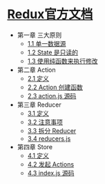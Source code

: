 # [Redux官方文档](https://redux.js.org/)

- 第一章 三大原则
    - [1.1 单一数据源](https://github.com/514723273/After-Reading/blob/master/Redux%E5%AE%98%E6%96%B9%E6%96%87%E6%A1%A3/Content.md#11-%E5%8D%95%E4%B8%80%E6%95%B0%E6%8D%AE%E6%BA%90)
    - [1.2 State 是只读的](https://github.com/514723273/After-Reading/blob/master/Redux%E5%AE%98%E6%96%B9%E6%96%87%E6%A1%A3/Content.md#12-state-%E6%98%AF%E5%8F%AA%E8%AF%BB%E7%9A%84)
    - [1.3 使用纯函数来执行修改](https://github.com/514723273/After-Reading/blob/master/Redux%E5%AE%98%E6%96%B9%E6%96%87%E6%A1%A3/Content.md#13-%E4%BD%BF%E7%94%A8%E7%BA%AF%E5%87%BD%E6%95%B0%E6%9D%A5%E6%89%A7%E8%A1%8C%E4%BF%AE%E6%94%B9)
- 第二章 Action
    - [2.1 定义](https://github.com/514723273/After-Reading/blob/master/Redux%E5%AE%98%E6%96%B9%E6%96%87%E6%A1%A3/Content.md#21-%E5%AE%9A%E4%B9%89)
    - [2.2 Action 创建函数](https://github.com/514723273/After-Reading/blob/master/Redux%E5%AE%98%E6%96%B9%E6%96%87%E6%A1%A3/Content.md#22-action-%E5%88%9B%E5%BB%BA%E5%87%BD%E6%95%B0)
    - [2.3 action.js 源码](https://github.com/514723273/After-Reading/blob/master/Redux%E5%AE%98%E6%96%B9%E6%96%87%E6%A1%A3/Content.md#23-actionjs-%E6%BA%90%E7%A0%81)
- 第三章 Reducer
    - [3.1 定义](https://github.com/514723273/After-Reading/blob/master/Redux%E5%AE%98%E6%96%B9%E6%96%87%E6%A1%A3/Content.md#31-%E5%AE%9A%E4%B9%89)
    - [3.2 注意事项](https://github.com/514723273/After-Reading/blob/master/Redux%E5%AE%98%E6%96%B9%E6%96%87%E6%A1%A3/Content.md#32-%E6%B3%A8%E6%84%8F%E4%BA%8B%E9%A1%B9)
    - [3.3 拆分 Reducer](https://github.com/514723273/After-Reading/blob/master/Redux%E5%AE%98%E6%96%B9%E6%96%87%E6%A1%A3/Content.md#33-%E6%8B%86%E5%88%86-reducer)
    - [3.4 reducers.js](https://github.com/514723273/After-Reading/blob/master/Redux%E5%AE%98%E6%96%B9%E6%96%87%E6%A1%A3/Content.md#34-reducersjs)
- 第四章 Store
    - [4.1 定义](https://github.com/514723273/After-Reading/blob/master/Redux%E5%AE%98%E6%96%B9%E6%96%87%E6%A1%A3/Content.md#41-%E5%AE%9A%E4%B9%89)
    - [4.2 发起 Actions](https://github.com/514723273/After-Reading/blob/master/Redux%E5%AE%98%E6%96%B9%E6%96%87%E6%A1%A3/Content.md#42-%E5%8F%91%E8%B5%B7-actions)
    - [4.3 index.js 源码](https://github.com/514723273/After-Reading/blob/master/Redux%E5%AE%98%E6%96%B9%E6%96%87%E6%A1%A3/Content.md#43-indexjs-%E6%BA%90%E7%A0%81)